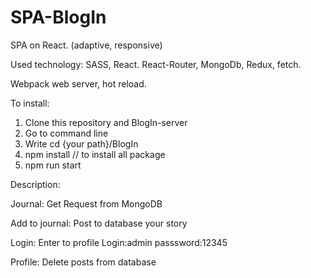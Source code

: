 # SPA-BlogIn
SPA on React. (adaptive, responsive)


Used technology: SASS, React. React-Router, MongoDb, Redux, fetch.

Webpack web server, hot reload.

To install:
1. Clone this repository and BlogIn-server
2. Go to command line
3. Write cd {your path}/BlogIn
4. npm install // to install all package
5. npm run start

Description:

Journal: Get Request from MongoDB

Add to journal: Post to database your story

Login: Enter to profile Login:admin passsword:12345

Profile: Delete posts from database

